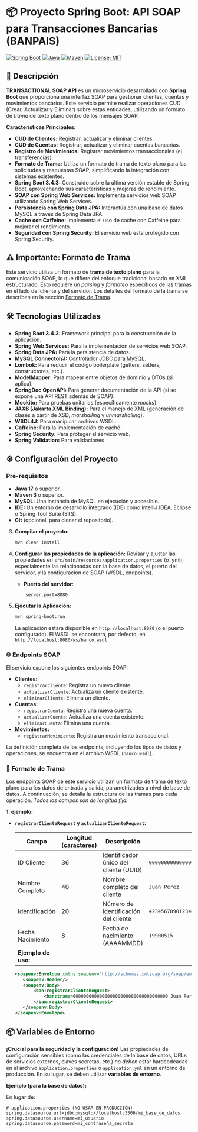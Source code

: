 # 📦 Proyecto Spring Boot: API SOAP para Transacciones Bancarias (BANPAIS)

[![Spring Boot](https://img.shields.io/badge/Spring%20Boot-3.4.3-green)](https://spring.io/projects/spring-boot)
[![Java](https://img.shields.io/badge/Java-17-blue)](https://www.java.com/)
[![Maven](https://img.shields.io/badge/Maven-3-orange)](https://maven.apache.org/)
[![License: MIT](https://img.shields.io/badge/License-MIT-red.svg)](https://opensource.org/licenses/MIT) <!-- O la licencia que aplique -->
<!-- Añade más badges según sea necesario (ej. build status, code coverage) -->

## 📖 Descripción

**TRANSACTIONAL SOAP API** es un microservicio desarrollado con **Spring Boot** que proporciona una interfaz SOAP para gestionar clientes, cuentas y movimientos bancarios.  Este servicio permite realizar operaciones CUD (Crear, Actualizar y Eliminar) sobre estas entidades, utilizando un formato de *trama* de texto plano dentro de los mensajes SOAP.

**Características Principales:**

*   **CUD de Clientes:**  Registrar, actualizar y eliminar clientes.
*   **CUD de Cuentas:**  Registrar, actualizar y eliminar cuentas bancarias.
*   **Registro de Movimientos:**  Registrar movimientos transaccionales (ej. transferencias).
*   **Formato de Trama:**  Utiliza un formato de trama de texto plano para las solicitudes y respuestas SOAP, simplificando la integración con sistemas existentes.
*   **Spring Boot 3.4.3:** Construido sobre la última versión estable de Spring Boot, aprovechando sus características y mejoras de rendimiento.
*   **SOAP con Spring Web Services:**  Implementa servicios web SOAP utilizando Spring Web Services.
*   **Persistencia con Spring Data JPA:**  Interactúa con una base de datos MySQL a través de Spring Data JPA.
*  **Cache con Caffeine:** Implementa el uso de cache con Caffeine para mejorar el rendimiento.
* **Seguridad con Spring Security:** El servicio web esta protegido con Spring Security.

## ⚠️ Importante: Formato de Trama

Este servicio utiliza un formato de **trama de texto plano** para la comunicación SOAP, lo que difiere del enfoque tradicional basado en XML estructurado.  Esto requiere un *parsing* y *formateo* específicos de las tramas en el lado del cliente y del servidor.  Los detalles del formato de la trama se describen en la sección [Formato de Trama](#-formato-de-trama).

## 🛠️ Tecnologías Utilizadas

*   **Spring Boot 3.4.3:** Framework principal para la construcción de la aplicación.
*   **Spring Web Services:** Para la implementación de servicios web SOAP.
*   **Spring Data JPA:** Para la persistencia de datos.
*   **MySQL Connector/J:**  Controlador JDBC para MySQL.
*   **Lombok:**  Para reducir el código boilerplate (getters, setters, constructores, etc.).
*   **ModelMapper:**  Para mapear entre objetos de dominio y DTOs (si aplica).
*   **SpringDoc OpenAPI:**  Para generar documentación de la API (si se expone una API REST además de SOAP).
*   **Mockito:**  Para pruebas unitarias (específicamente *mocks*).
*   **JAXB (Jakarta XML Binding):** Para el manejo de XML (generación de clases a partir de XSD, *marshalling* y *unmarshalling*).
*   **WSDL4J:**  Para manipular archivos WSDL.
*   **Caffeine:** Para la implementación de caché.
*    **Spring Security:** Para proteger el servicio web.
* **Spring Validation:** Para validaciones
## ⚙️ Configuración del Proyecto

### Pre-requisitos

*   **Java 17** o superior.
*   **Maven 3** o superior.
*   **MySQL:**  Una instancia de MySQL en ejecución y accesible.
*   **IDE:**  Un entorno de desarrollo integrado (IDE) como IntelliJ IDEA, Eclipse o Spring Tool Suite (STS).
*   **Git** (opcional, para clonar el repositorio).


3.  **Compilar el proyecto:**

    ```bash
    mvn clean install
    ```
4. **Configurar las propiedades de la aplicación:** Revisar y ajustar las propiedades en `src/main/resources/application.properties` (o .yml), especialmente las relacionadas con la base de datos, el puerto del servidor, y la configuración de SOAP (WSDL, endpoints).
    *   **Puerto del servidor:**
    ```properties
        server.port=8080
    ```
5. **Ejecutar la Aplicación:**

    ```bash
    mvn spring-boot:run
    ```
    La aplicación estará disponible en `http://localhost:8080` (o el puerto configurado).
    El WSDL se encontrará, por defecto, en `http://localhost:8080/ws/banco.wsdl` 

### 🌐 Endpoints SOAP

El servicio expone los siguientes endpoints SOAP:

*   **Clientes:**
    *   `registrarCliente`:  Registra un nuevo cliente.
    *   `actualizarCliente`:  Actualiza un cliente existente.
    *   `eliminarCliente`:  Elimina un cliente.
*   **Cuentas:**
    *   `registrarCuenta`:  Registra una nueva cuenta.
    *   `actualizarCuenta`:  Actualiza una cuenta existente.
    *   `eliminarCuenta`:  Elimina una cuenta.
*   **Movimientos:**
    *   `registrarMovimiento`:  Registra un movimiento transaccional.

La definición completa de los endpoints, incluyendo los tipos de datos y operaciones, se encuentra en el archivo WSDL (`banco.wsdl`).

### 📄 Formato de Trama

Los endpoints SOAP de este servicio utilizan un formato de trama de texto plano para los datos de entrada y salida, parametrizados a nivel de base de datos.  A continuación, se detalla la estructura de las tramas para cada operación.  *Todos los campos son de longitud fija.*

**1.  ejemplo:**

*   **`registrarClienteRequest` y `actualizarClienteRequest`:**

    | Campo          | Longitud (caracteres) | Descripción                                   | Ejemplo       |
    | -------------- | --------------------- | --------------------------------------------- | ------------- |
    | ID Cliente      | 36                    | Identificador único del cliente (UUID)         | `000000000000000000000000000000000000` |
    | Nombre Completo | 40                    | Nombre completo del cliente                    | `Juan Perez           `                  |
    | Identificación  | 20                    | Número de identificación del cliente           | `42345678901234CI          `                  |
    | Fecha Nacimiento| 8                     | Fecha de nacimiento (AAAAMMDD)                | `19900515`    |
    | **Ejemplo de uso:**                                                                                                                                |
     ```xml
    <soapenv:Envelope xmlns:soapenv="http://schemas.xmlsoap.org/soap/envelope/" xmlns:ban="http://www.example.com/banco">
        <soapenv:Header/>
        <soapenv:Body>
            <ban:registrarClienteRequest>
                <ban:trama>000000000000000000000000000000000000 Juan Perez            42345678901234CI          19900515  </ban:trama>
            </ban:registrarClienteRequest>
        </soapenv:Body>
    </soapenv:Envelope>
    ```


## 📦 Variables de Entorno

**¡Crucial para la seguridad y la configuración!**  Las propiedades de configuración sensibles (como las credenciales de la base de datos, URLs de servicios externos, claves secretas, etc.) *no deben* estar hardcodeadas en el archivo `application.properties` o `application.yml` en un entorno de producción. En su lugar, se deben utilizar **variables de entorno**.

**Ejemplo (para la base de datos):**

En lugar de:

```properties
# application.properties (NO USAR EN PRODUCCIÓN)
spring.datasource.url=jdbc:mysql://localhost:3306/mi_base_de_datos
spring.datasource.username=mi_usuario
spring.datasource.password=mi_contraseña_secreta  